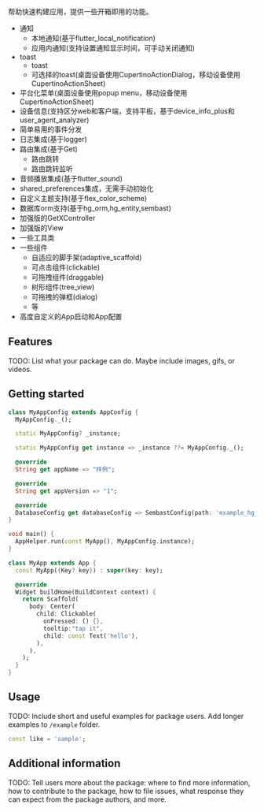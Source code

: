 <!-- 
This README describes the package. If you publish this package to pub.dev,
this README's contents appear on the landing page for your package.

For information about how to write a good package README, see the guide for
[writing package pages](https://dart.dev/guides/libraries/writing-package-pages). 

For general information about developing packages, see the Dart guide for
[creating packages](https://dart.dev/guides/libraries/create-library-packages)
and the Flutter guide for
[developing packages and plugins](https://flutter.dev/developing-packages). 
-->

帮助快速构建应用，提供一些开箱即用的功能。
- 通知
  - 本地通知(基于flutter_local_notification)
  - 应用内通知(支持设置通知显示时间，可手动关闭通知)
- toast
  - toast
  - 可选择的toast(桌面设备使用CupertinoActionDialog，移动设备使用CupertinoActionSheet)
- 平台化菜单(桌面设备使用popup menu，移动设备使用CupertinoActionSheet)
- 设备信息(支持区分web和客户端，支持平板，基于device_info_plus和user_agent_analyzer)
- 简单易用的事件分发
- 日志集成(基于logger)
- 路由集成(基于Get)
  - 路由跳转
  - 路由跳转监听
- 音频播放集成(基于flutter_sound)
- shared_preferences集成，无需手动初始化
- 自定义主题支持(基于flex_color_scheme)
- 数据库orm支持(基于hg_orm,hg_entity,sembast)
- 加强版的GetXController
- 加强版的View
- 一些工具类
- 一些组件
  - 自适应的脚手架(adaptive_scaffold)
  - 可点击组件(clickable)
  - 可拖拽组件(draggable)
  - 树形组件(tree_view)
  - 可拖拽的弹框(dialog)
  - 等
- 高度自定义的App启动和App配置

## Features

TODO: List what your package can do. Maybe include images, gifs, or videos.

## Getting started

```dart
class MyAppConfig extends AppConfig {
  MyAppConfig._();

  static MyAppConfig? _instance;

  static MyAppConfig get instance => _instance ??= MyAppConfig._();

  @override
  String get appName => "样例";

  @override
  String get appVersion => "1";

  @override
  DatabaseConfig get databaseConfig => SembastConfig(path: 'example_hg_framework.db');
}

void main() {
  AppHelper.run(const MyApp(), MyAppConfig.instance);
}

class MyApp extends App {
  const MyApp({Key? key}) : super(key: key);

  @override
  Widget buildHome(BuildContext context) {
    return Scaffold(
      body: Center(
        child: Clickable(
          onPressed: () {},
          tooltip:"tap it",
          child: const Text('hello'),
        ),
      ),
    );
  }
}
```

## Usage

TODO: Include short and useful examples for package users. Add longer examples
to `/example` folder. 

```dart
const like = 'sample';
```

## Additional information

TODO: Tell users more about the package: where to find more information, how to 
contribute to the package, how to file issues, what response they can expect 
from the package authors, and more.
